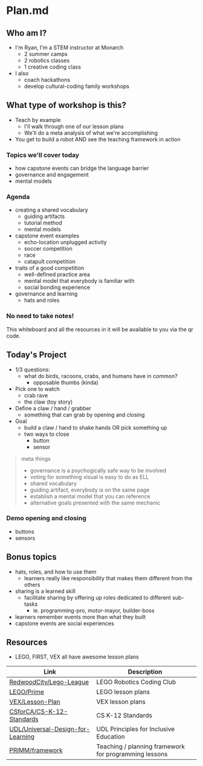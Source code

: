 # Plan.md

## Who am I?

- I'm Ryan, I'm a STEM instructor at Monarch
  - 2 summer camps
  - 2 robotics classes
  - 1 creative coding class
- I also
  - coach hackathons
  - develop cultural-coding family workshops

## What type of workshop is this?

- Teach by example
  - I'll walk through one of our lesson plans
  - We'll do a meta analysis of what we're accomplishing
- You get to build a robot AND see the teaching framework in action

### Topics we'll cover today

- how capstone events can bridge the language barrier
- governance and engagement
- mental models

### Agenda

- creating a shared vocabulary
  - guiding artifacts
  - tutorial method
  - mental models
- capstone event examples
  - echo-location unplugged activity
  - soccer competition
  - race
  - catapult competition
- traits of a good competition
  - well-defined practice area
  - mental model that everybody is familiar with
  - social bonding experience
- governance and learning
  - hats and roles

### No need to take notes!

This whiteboard and all the resources in it will be available to you via the
qr code.

## Today's Project

- 1/3 questions:
  - what do birds, racoons, crabs, and humans have in common?
    - opposable thumbs (kinda)
- Pick one to watch
  - crab rave
  - the claw (toy story)
- Define a claw / hand / grabber
  - something that can grab by opening and closing
- Goal
  - build a claw / hand to shake hands OR pick something up
  - two ways to close
    - button
    - sensor

> meta things
> - governance is a psychogically safe way to be involved
> - voting for something visual is easy to do as ELL
> - shared vocabulary
> - guiding artifact, everybody is on the same page
> - establish a mental model that you can reference
> - alternative goals presented with the same mechanic

### Demo opening and closing

- buttons
- sensors

## Bonus topics

- hats, roles, and how to use them
  - learners really like responsibility that makes them different from the others
- sharing is a learned skill
  - facilitate sharing by offering up roles dedicated to different sub-tasks
    - ie. programming-pro, motor-mayor, builder-boss
- learners remember events more than what they built
- capstone events are social experiences

## Resources
- LEGO, FIRST, VEX all have awesome lesson plans

| Link | Description |
| --- | --- |
| [RedwoodCity/Lego-League](https://sites.google.com/view/rcplcode/lego-robotics-league) | LEGO Robotics Coding Club |
| [LEGO/Prime](https://education.lego.com/en-us/start/spike-prime/) | LEGO lesson plans |
| [VEX/Lesson-Plan](https://hoc.vexrobotics.com/activities/iq/) | VEX lesson plans |
| [CSforCA/CS-K-12-Standards](https://csforca.org/wp-content/uploads/2019/11/compscik12standards.xlsx-All-sorted-by-grade.pdf) | CS K-12 Standards |
| [UDL/Universal-Design-for-Learning](https://udlguidelines.cast.org/) | UDL Principles for Inclusive Education |
| [PRIMM/framework](https://primmportal.com/) | Teaching / planning framework for programming lessons |